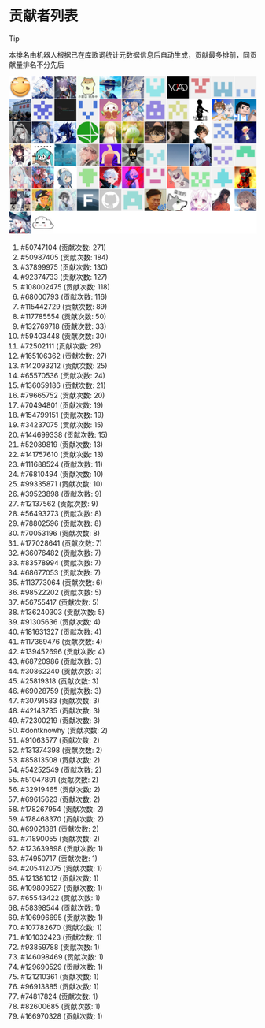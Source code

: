 # 贡献者列表

> [!TIP]
> 本排名由机器人根据已在库歌词统计元数据信息后自动生成，贡献最多排前，同贡献量排名不分先后

![贡献者头像画廊](./CONTRIBUTORS.svg)

1. #50747104 (贡献次数: 271)
2. #50987405 (贡献次数: 184)
3. #37899975 (贡献次数: 130)
4. #92374733 (贡献次数: 127)
5. #108002475 (贡献次数: 118)
6. #68000793 (贡献次数: 116)
7. #115442729 (贡献次数: 89)
8. #117785554 (贡献次数: 50)
9. #132769718 (贡献次数: 33)
10. #59403448 (贡献次数: 30)
11. #72502111 (贡献次数: 29)
12. #165106362 (贡献次数: 27)
13. #142093212 (贡献次数: 25)
14. #65570536 (贡献次数: 24)
15. #136059186 (贡献次数: 21)
16. #79665752 (贡献次数: 20)
17. #70494801 (贡献次数: 19)
18. #154799151 (贡献次数: 19)
19. #34237075 (贡献次数: 15)
20. #144699338 (贡献次数: 15)
21. #52089819 (贡献次数: 13)
22. #141757610 (贡献次数: 13)
23. #111688524 (贡献次数: 11)
24. #76810494 (贡献次数: 10)
25. #99335871 (贡献次数: 10)
26. #39523898 (贡献次数: 9)
27. #12137562 (贡献次数: 9)
28. #56493273 (贡献次数: 8)
29. #78802596 (贡献次数: 8)
30. #70053196 (贡献次数: 8)
31. #177028641 (贡献次数: 7)
32. #36076482 (贡献次数: 7)
33. #83578994 (贡献次数: 7)
34. #68677053 (贡献次数: 7)
35. #113773064 (贡献次数: 6)
36. #98522202 (贡献次数: 5)
37. #56755417 (贡献次数: 5)
38. #136240303 (贡献次数: 5)
39. #91305636 (贡献次数: 4)
40. #181631327 (贡献次数: 4)
41. #117369476 (贡献次数: 4)
42. #139452696 (贡献次数: 4)
43. #68720986 (贡献次数: 3)
44. #30862240 (贡献次数: 3)
45. #25819318 (贡献次数: 3)
46. #69028759 (贡献次数: 3)
47. #30791583 (贡献次数: 3)
48. #42143735 (贡献次数: 3)
49. #72300219 (贡献次数: 3)
50. #dontknowhy (贡献次数: 2)
51. #91063577 (贡献次数: 2)
52. #131374398 (贡献次数: 2)
53. #85813508 (贡献次数: 2)
54. #54252549 (贡献次数: 2)
55. #51047891 (贡献次数: 2)
56. #32919465 (贡献次数: 2)
57. #69615623 (贡献次数: 2)
58. #178267954 (贡献次数: 2)
59. #178468370 (贡献次数: 2)
60. #69021881 (贡献次数: 2)
61. #71890055 (贡献次数: 2)
62. #123639898 (贡献次数: 1)
63. #74950717 (贡献次数: 1)
64. #205412075 (贡献次数: 1)
65. #121381012 (贡献次数: 1)
66. #109809527 (贡献次数: 1)
67. #65543422 (贡献次数: 1)
68. #58398544 (贡献次数: 1)
69. #106996695 (贡献次数: 1)
70. #107782670 (贡献次数: 1)
71. #101032423 (贡献次数: 1)
72. #93859788 (贡献次数: 1)
73. #146098469 (贡献次数: 1)
74. #129690529 (贡献次数: 1)
75. #121210361 (贡献次数: 1)
76. #96913885 (贡献次数: 1)
77. #74817824 (贡献次数: 1)
78. #82600685 (贡献次数: 1)
79. #166970328 (贡献次数: 1)
